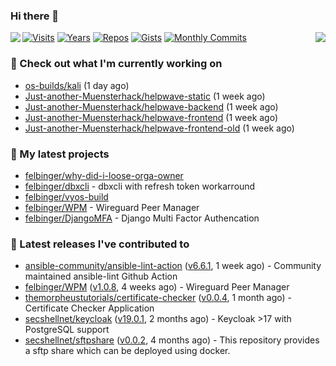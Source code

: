 ### Hi there 👋

<img align="left" src="https://github-readme-stats.vercel.app/api?username=felbinger&theme=dark">
<img align="right" src="https://github-readme-stats.vercel.app/api/top-langs/?username=felbinger&theme=dark">

[![Visits](https://badges.pufler.dev/visits/felbinger/felbinger?style=flat-square&color=black&logo=github)](https://github.com/felbinger)
[![Years](https://badges.pufler.dev/years/felbinger?style=flat-square&color=black&logo=github)](https://github.com/felbinger)
[![Repos](https://badges.pufler.dev/repos/felbinger?style=flat-square&color=black&logo=github)](https://github.com/felbinger?tab=repositories)
[![Gists](https://badges.pufler.dev/gists/felbinger?style=flat-square&color=black&logo=github)](https://gist.github.com/felbinger)
[![Monthly Commits](https://badges.pufler.dev/commits/monthly/felbinger?style=flat-square&color=black&logo=github)](https://github.com/felbinger)

### :construction_worker: Check out what I'm currently working on

- [os-builds/kali](https://github.com/os-builds/kali) (1 day ago)
- [Just-another-Muensterhack/helpwave-static](https://github.com/Just-another-Muensterhack/helpwave-static) (1 week ago)
- [Just-another-Muensterhack/helpwave-backend](https://github.com/Just-another-Muensterhack/helpwave-backend) (1 week ago)
- [Just-another-Muensterhack/helpwave-frontend](https://github.com/Just-another-Muensterhack/helpwave-frontend) (1 week ago)
- [Just-another-Muensterhack/helpwave-frontend-old](https://github.com/Just-another-Muensterhack/helpwave-frontend-old) (1 week ago)

### :seedling: My latest projects

- [felbinger/why-did-i-loose-orga-owner](https://github.com/felbinger/why-did-i-loose-orga-owner)
- [felbinger/dbxcli](https://github.com/felbinger/dbxcli) - dbxcli with refresh token workarround
- [felbinger/vyos-build](https://github.com/felbinger/vyos-build)
- [felbinger/WPM](https://github.com/felbinger/WPM) - Wireguard Peer Manager
- [felbinger/DjangoMFA](https://github.com/felbinger/DjangoMFA) - Django Multi Factor Authencation

### :telescope: Latest releases I've contributed to

- [ansible-community/ansible-lint-action](https://github.com/ansible-community/ansible-lint-action) ([v6.6.1](https://github.com/ansible-community/ansible-lint-action/releases/tag/v6.6.1), 1 week ago) - Community maintained ansible-lint Github Action
- [felbinger/WPM](https://github.com/felbinger/WPM) ([v1.0.8](https://github.com/felbinger/WPM/releases/tag/v1.0.8), 4 weeks ago) - Wireguard Peer Manager
- [themorpheustutorials/certificate-checker](https://github.com/themorpheustutorials/certificate-checker) ([v0.0.4](https://github.com/themorpheustutorials/certificate-checker/releases/tag/v0.0.4), 1 month ago) - Certificate Checker Application
- [secshellnet/keycloak](https://github.com/secshellnet/keycloak) ([v19.0.1](https://github.com/secshellnet/keycloak/releases/tag/v19.0.1), 2 months ago) - Keycloak &gt;17 with PostgreSQL support
- [secshellnet/sftpshare](https://github.com/secshellnet/sftpshare) ([v0.0.2](https://github.com/secshellnet/sftpshare/releases/tag/v0.0.2), 4 months ago) - This repository provides a sftp share which can be deployed using docker.

